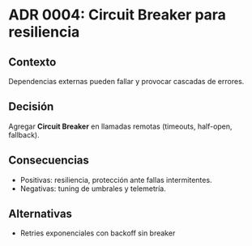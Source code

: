 # ADR 0004: Circuit Breaker para resiliencia

## Contexto
Dependencias externas pueden fallar y provocar cascadas de errores.

## Decisión
Agregar **Circuit Breaker** en llamadas remotas (timeouts, half-open, fallback).

## Consecuencias
- Positivas: resiliencia, protección ante fallas intermitentes.
- Negativas: tuning de umbrales y telemetría.

## Alternativas
- Retries exponenciales con backoff sin breaker
